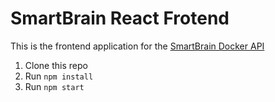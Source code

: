 # SmartBrain React Frotend
This is the frontend application for the [SmartBrain Docker API](https://github.com/mhanki/Smartbrain-Docker-API)

1. Clone this repo
2. Run `npm install`
3. Run `npm start`
